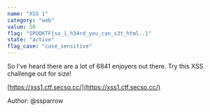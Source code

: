 ```yaml
---
name: "XSS 1"
category: "web"
value: 50
flag: "SPOOKTF{so_1_h34rd_you_can_s3t_html..}"
state: "active"
flag_case: "case_sensitive"
---
```


So I've heard there are a lot of 6841 enjoyers out there. Try this XSS challenge out for size!

[https://xss1.ctf.secso.cc/](https://xss1.ctf.secso.cc/)

Author: @ssparrow
